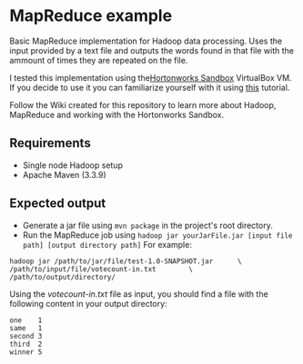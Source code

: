 # MapReduce example

Basic MapReduce implementation for Hadoop data processing. Uses the input provided by
a text file and outputs the words found in that file with the ammount of times they
are repeated on the file.

I tested this implementation using the[Hortonworks Sandbox][1]
VirtualBox VM. If you decide to use it you can familiarize yourself with it using 
[this][2] tutorial.

Follow the Wiki created for this repository to learn more about Hadoop, MapReduce and working with the Hortonworks Sandbox. 

## Requirements

- Single node Hadoop setup   
- Apache Maven (3.3.9)

## Expected output

- Generate a jar file using `mvn package` in the project's root directory.
- Run the MapReduce job using `hadoop jar yourJarFile.jar [input file path]
 [output directory path]` For example:
```
hadoop jar /path/to/jar/file/test-1.0-SNAPSHOT.jar		\
/path/to/input/file/votecount-in.txt		\
/path/to/output/directory/      
```

Using the *votecount-in.txt* file as input, you should find a file with the 
following content in your output directory: 
```
one    1
same   1
second 3
third  2
winner 5
```

[1]:http://hortonworks.com/products/sandbox/
[2]:http://hortonworks.com/hadoop-tutorial/learning-the-ropes-of-the-hortonworks-sandbox/
